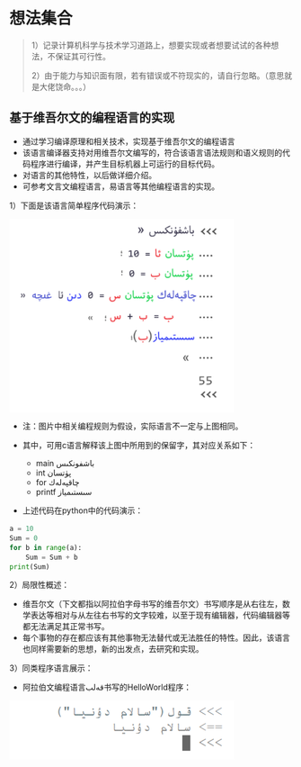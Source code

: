 # 想法集合

> 1）记录计算机科学与技术学习道路上，想要实现或者想要试试的各种想法，不保证其可行性。
>
> 2）由于能力与知识面有限，若有错误或不符现实的，请自行忽略。（意思就是大佬饶命。。。）

## 基于维吾尔文的编程语言的实现

* 通过学习编译原理和相关技术，实现基于维吾尔文的编程语言
* 该语言编译器支持对用维吾尔文编写的，符合该语言语法规则和语义规则的代码程序进行编译，并产生目标机器上可运行的目标代码。
* 对语言的其他特性，以后做详细介绍。
* 可参考文言文编程语言，易语言等其他编程语言的实现。

1）下面是该语言简单程序代码演示：

 <img src="image/3.png" width = "400" alt="ugl-code" align=center />

* 注：图片中相关编程规则为假设，实际语言不一定与上图相同。
* 其中，可用c语言解释该上图中所用到的保留字，其对应关系如下：
  *  main  باشفونكىس
  * int  پۈتسان
  * for  چاقپەلەك
  * printf  سىستىمياز

* 上述代码在python中的代码演示：

```python
a = 10
Sum = 0
for b in range(a):
    Sum = Sum + b
print(Sum)
```

2）局限性概述：

* 维吾尔文（下文都指以阿拉伯字母书写的维吾尔文）书写顺序是从右往左，数学表达等相对与从左往右书写的文字较难，以至于现有编辑器，代码编辑器等都无法满足其正常书写。
* 每个事物的存在都应该有其他事物无法替代或无法胜任的特性。因此，该语言也同样需要新的思想，新的出发点，去研究和实现。

3）同类程序语言展示：

* 阿拉伯文编程语言قەلب书写的HelloWorld程序：

 <img src="image/2.png" width = "400" alt="arabic-kelib" align=center />


